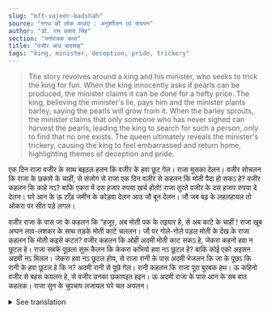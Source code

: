```yaml
---
slug: "mft-vajeer-badshah"
source: "मगध की लोक कथाएं : अनुशाीलन एवं संचयन"
author: "डॉ. राम प्रसाद सिंह"
section: "मनोरंजक कथा"
title: "वजीर आउ बादसाह"
tags: "king, minister, deception, pride, trickery"
---
```

<blockquote>
The story revolves around a king and his minister, who seeks to trick the king for fun. When the king innocently asks if pearls can be produced, the minister claims it can be done for a hefty price. The king, believing the minister's lie, pays him and the minister plants barley, saying the pearls will grow from it. When the barley sprouts, the minister claims that only someone who has never sighed can harvest the pearls, leading the king to search for such a person, only to find that no one exists. The queen ultimately reveals the minister's trickery, causing the king to feel embarrassed and return home, highlighting themes of deception and pride.
</blockquote>

एक दिन राजा वजीर के साथ बइठल हलन कि वजीर के हवा छूट गेल। राजा मुसका देलन। वजीर सोचलन कि राजा के छकावे के चाहीं, से संजोग से राजा एक दिन वजीर से कहलन कि मोती पैदा हो सकऽ हे? वजीर कहलन कि काहे नऽ?  बाकि एकरा में दस हजार रुपया खर्च होतो! राजा तुरते वजीर के दस हजार रुपया दे देलन। घरे आन के ऊ टाँड़ जमीन के कोड़वा देलन आउ जौ बून देलन। जौ जब बढ़ के लहलहायल तो ओकरा पर सीत पड़े लगल। 

वजीर राजा के पास जा के कहलन कि “हजूर, अब मोती पक के तइयार हे, से अब काटे के चाहीं ! राजा खूब अप्पन लाव-लशकर के साथ तड़के मोती काटे चललन। जौ पर गोले-गोले पड़ल मोती के देख के राजा कहलन कि मोती कइसे कटत? वजीर कहलन कि ओही अदमी मोती काट सकऽ हे, जेकरा कहनो हवा न छूटल हे। राजा सबके पूछला सुरू कैलन कि केकरा कभियो हवा नऽ छूटल हे?  बाकि कोई एको अइसन अदमी नऽ मिलल। जेकरा हवा नऽ छूटल होय, से राजा रानी के पास अदमी भेजलन कि जा के पूछऽ कि रानी के हवा छूटल हे कि न? अदमी रानी से पूछे गेल। रानी कहलन कि राजा पूरा बुरबक हथ। ऊ कहिनो वजीर से बहस कयलन हे, से वजीर उनका छकावइत हइन। ऊ अदमी राजा के पास आन के सब बात कहलक। राजा सुन के चुपचाप लजायल घरे चल अयलन। 

<details>
<summary>See translation</summary>

One day, the king was sitting with the minister when the minister let out a sigh. The king smiled. The minister thought that he should trick the king, so by chance, one day the king asked the minister if pearls could be produced. The minister replied that of course they could, but it would cost ten thousand rupees! The king immediately gave the minister ten thousand rupees. Taking it home, he tilled a patch of land and sowed barley. When the barley grew and began to thrive, it started to sprout pearls.

The minister went to the king and said, “Your Majesty, the pearls are now ready to be harvested, so they should be gathered!” The king, with all his pomp and grandeur, went to harvest the pearls early in the morning. Seeing the pearls on the barley, the king asked how pearls were to be harvested. The minister replied that only a person who had never let out a sigh could harvest pearls. The king began to inquire who had never sighed. However, no such person could be found. The king then sent a man to the queen to ask whether she had ever sighed. The man went and asked the queen. The queen replied that the king was completely foolish. She said that he had quarreled with the minister, and the minister was tricking him. The man returned to the king and relayed everything that the queen had said. Upon hearing this, the king silently felt embarrassed and returned home.
</details>